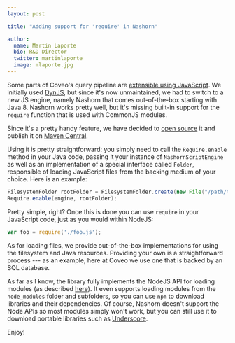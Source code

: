 ```yaml
---
layout: post

title: "Adding support for 'require' in Nashorn"

author:
  name: Martin Laporte
  bio: R&D Director
  twitter: martinlaporte
  image: mlaporte.jpg
---
```


Some parts of Coveo's query pipeline are [extensible using JavaScript](http://source.coveo.com/2014/09/23/adding-server-side-scripting/). We initially used [DynJS](http://dynjs.org/), but since it's now unmaintained, we had to switch to a new JS engine, namely Nashorn that comes out-of-the-box starting with Java 8. Nashorn works pretty well, but it's missing built-in support for the `require` function that is used with CommonJS modules.
<!-- more -->
Since it's a pretty handy feature, we have decided to [open source](https://github.com/coveo/nashorn-commonjs-modules) it and publish it on [Maven Central](http://mvnrepository.com/artifact/com.coveo/nashorn-commonjs-modules).

Using it is pretty straightforward: you simply need to call the `Require.enable` method in your Java code, passing it your instance of `NashornScriptEngine` as well as an implementation of a special interface called `Folder`, responsible of loading JavaScript files from the backing medium of your choice. Here is an example:

```java
FilesystemFolder rootFolder = FilesystemFolder.create(new File("/path/to/my/folder"), "UTF-8");
Require.enable(engine, rootFolder);
```

Pretty simple, right? Once this is done you can use `require` in your JavaScript code, just as you would within NodeJS:

```js
var foo = require('./foo.js');
```

As for loading files, we provide out-of-the-box implementations for using the filesystem and Java resources. Providing your own is a straightforward process --- as an example, here at Coveo we use one that is backed by an SQL database.

As far as I know, the library fully implements the NodeJS API for loading modules (as described [here](https://nodejs.org/api/modules.html)). It even supports loading modules from the `node_modules` folder and subfolders, so you can use `npm` to download libraries and their dependencies. Of course, Nashorn doesn't support the Node APIs so most modules simply won't work, but you can still use it to download portable libraries such as [Underscore](http://underscorejs.org/).

Enjoy!
